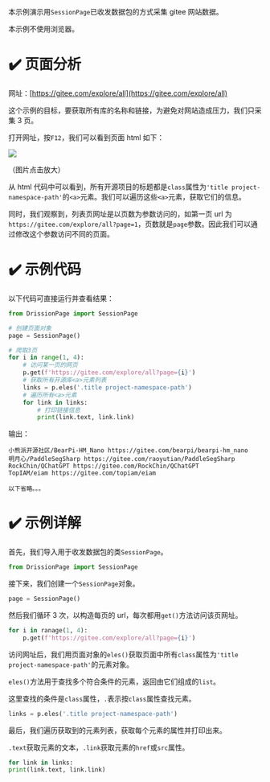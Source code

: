 本示例演示用`SessionPage`已收发数据包的方式采集 gitee 网站数据。

本示例不使用浏览器。

# ✔️ 页面分析

网址：[https://gitee.com/explore/all](https://gitee.com/explore/all)

这个示例的目标，要获取所有库的名称和链接，为避免对网站造成压力，我们只采集 3 页。

打开网址，按`F12`，我们可以看到页面 html 如下：

![](https://gitee.com/g1879/DrissionPage/raw/master/docs/imgs/gitee_2.jpg)

（图片点击放大）

从 html 代码中可以看到，所有开源项目的标题都是`class`属性为`'title project-namespace-path'`的`<a>`元素。我们可以遍历这些`<a>`元素，获取它们的信息。

同时，我们观察到，列表页网址是以页数为参数访问的，如第一页 url 为`https://gitee.com/explore/all?page=1`，页数就是`page`参数。因此我们可以通过修改这个参数访问不同的页面。

# ✔️ 示例代码

以下代码可直接运行并查看结果：

```python
from DrissionPage import SessionPage

# 创建页面对象
page = SessionPage()

# 爬取3页
for i in range(1, 4):
    # 访问某一页的网页
    p.get(f'https://gitee.com/explore/all?page={i}')
    # 获取所有开源库<a>元素列表
    links = p.eles('.title project-namespace-path')
    # 遍历所有<a>元素
    for link in links:
        # 打印链接信息
        print(link.text, link.link)
```

输出：

```console
小熊派开源社区/BearPi-HM_Nano https://gitee.com/bearpi/bearpi-hm_nano
明月心/PaddleSegSharp https://gitee.com/raoyutian/PaddleSegSharp
RockChin/QChatGPT https://gitee.com/RockChin/QChatGPT
TopIAM/eiam https://gitee.com/topiam/eiam

以下省略。。。
```

# ✔️ 示例详解

首先，我们导入用于收发数据包的类`SessionPage`。

```python
from DrissionPage import SessionPage
```

接下来，我们创建一个`SessionPage`对象。

```python
page = SessionPage()
```

然后我们循环 3 次，以构造每页的 url，每次都用`get()`方法访问该页网址。

```python
for i in ranage(1, 4):
    p.get(f'https://gitee.com/explore/all?page={i}')
```

访问网址后，我们用页面对象的`eles()`获取页面中所有`class`属性为`'title project-namespace-path'`的元素对象。

`eles()`方法用于查找多个符合条件的元素，返回由它们组成的`list`。

这里查找的条件是`class`属性，`.`表示按`class`属性查找元素。

```python
links = p.eles('.title project-namespace-path')
```

最后，我们遍历获取到的元素列表，获取每个元素的属性并打印出来。

`.text`获取元素的文本，`.link`获取元素的`href`或`src`属性。

```python
for link in links:
print(link.text, link.link)
```
